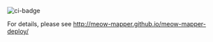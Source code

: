 ![ci-badge](https://github.com/meow-mapper/meow-mapper-deploy/workflows/ci-meow-mapper-deploy/badge.svg)

For details, please see http://meow-mapper.github.io/meow-mapper-deploy/
